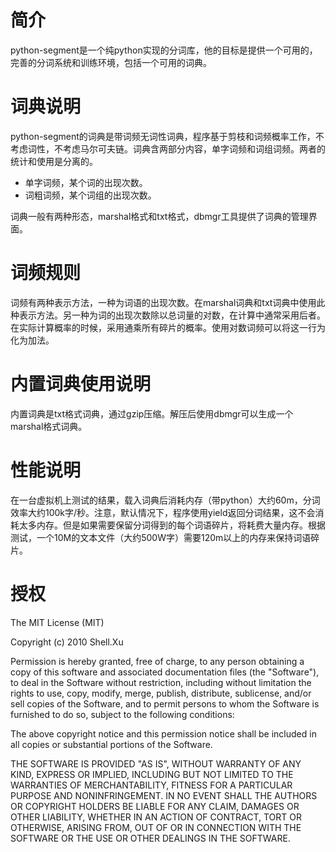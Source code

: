 # 简介 #

python-segment是一个纯python实现的分词库，他的目标是提供一个可用的，完善的分词系统和训练环境，包括一个可用的词典。

# 词典说明 #

python-segment的词典是带词频无词性词典，程序基于剪枝和词频概率工作，不考虑词性，不考虑马尔可夫链。词典含两部分内容，单字词频和词组词频。两者的统计和使用是分离的。

* 单字词频，某个词的出现次数。
* 词粗词频，某个词组的出现次数。 

词典一般有两种形态，marshal格式和txt格式，dbmgr工具提供了词典的管理界面。

# 词频规则 #

词频有两种表示方法，一种为词语的出现次数。在marshal词典和txt词典中使用此种表示方法。另一种为词的出现次数除以总词量的对数，在计算中通常采用后者。在实际计算概率的时候，采用通乘所有碎片的概率。使用对数词频可以将这一行为化为加法。

# 内置词典使用说明 #

内置词典是txt格式词典，通过gzip压缩。解压后使用dbmgr可以生成一个marshal格式词典。

# 性能说明 #

在一台虚拟机上测试的结果，载入词典后消耗内存（带python）大约60m，分词效率大约100k字/秒。注意，默认情况下，程序使用yield返回分词结果，这不会消耗太多内存。但是如果需要保留分词得到的每个词语碎片，将耗费大量内存。根据测试，一个10M的文本文件（大约500W字）需要120m以上的内存来保持词语碎片。 

# 授权 #

The MIT License (MIT)

Copyright (c) 2010 Shell.Xu

Permission is hereby granted, free of charge, to any person obtaining a copy
of this software and associated documentation files (the "Software"), to deal
in the Software without restriction, including without limitation the rights
to use, copy, modify, merge, publish, distribute, sublicense, and/or sell
copies of the Software, and to permit persons to whom the Software is
furnished to do so, subject to the following conditions:

The above copyright notice and this permission notice shall be included in
all copies or substantial portions of the Software.

THE SOFTWARE IS PROVIDED "AS IS", WITHOUT WARRANTY OF ANY KIND, EXPRESS OR
IMPLIED, INCLUDING BUT NOT LIMITED TO THE WARRANTIES OF MERCHANTABILITY,
FITNESS FOR A PARTICULAR PURPOSE AND NONINFRINGEMENT. IN NO EVENT SHALL THE
AUTHORS OR COPYRIGHT HOLDERS BE LIABLE FOR ANY CLAIM, DAMAGES OR OTHER
LIABILITY, WHETHER IN AN ACTION OF CONTRACT, TORT OR OTHERWISE, ARISING FROM,
OUT OF OR IN CONNECTION WITH THE SOFTWARE OR THE USE OR OTHER DEALINGS IN
THE SOFTWARE.
